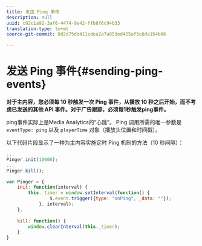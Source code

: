 ```yaml
---
title: 发送 Ping 事件
description: null
uuid: c92c1a92-3af6-4474-9e42-ffb8f6c94b33
translation-type: tm+mt
source-git-commit: 0d2d75dd411edea2a7a853ed425af5c6da154b06

---
```



# 发送 Ping 事件{#sending-ping-events}

**对于主内容，您必须每 10 秒触发一次 Ping 事件，从播放 10 秒之后开始，而不考虑已发送的其他 API 事件。对于广告跟踪，必须每1秒触发ping事件。**

ping事件实际上是Media Analytics的“心跳”。 Ping 调用所需的唯一参数是 `eventType: ping` 以及 `playerTime` 对象（播放头位置和时间戳）。

以下代码片段显示了一种为主内容实施定时 Ping 机制的方法（10 秒间隔）：

```js
... 
Pinger.init(10000); 
... 
Pinger.kill();

var Pinger = { 
    init: function(interval) { 
        this._timer = window.setInterval(function() { 
                $.event.trigger({type: "onPing", _data: ""}); 
            }, interval); 
    }, 
     
    kill: function() { 
        window.clearInterval(this._timer); 
    } 
}
```


